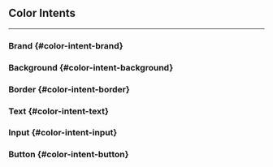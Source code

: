 ## Color Intents

---

### Brand {#color-intent-brand}

<span style="display:contents;">
  <go-color id="--color-brand-primary"></go-color>
</span>

### Background {#color-intent-background}

<span style="display:contents;">
  <go-color id="--color-background"></go-color>
</span>

<span style="display:contents;">
  <go-color id="--color-background-inverted"></go-color>
</span>

<span style="display:contents;">
  <go-color id="--color-background-accented"></go-color>
</span>

<span style="display:contents;">
  <go-color id="--color-background-highlighted"></go-color>
</span>

<span style="display:contents;">
  <go-color id="--color-background-warning"></go-color>
</span>

<span style="display:contents;">
  <go-color id="--color-background-alert"></go-color>
</span>

### Border {#color-intent-border}

<span style="display:contents;">
  <go-color id="--color-border"></go-color>
</span>

### Text {#color-intent-text}

<span style="display:contents;">
  <go-color id="--color-text"></go-color>
</span>

<span style="display:contents;">
  <go-color id="--color-text-subtle"></go-color>
</span>

<span style="display:contents;">
  <go-color id="--color-text-inverted"></go-color>
</span>

### Input {#color-intent-input}

<span style="display:contents;">
  <go-color id="--color-input"></go-color>
</span>

<span style="display:contents;">
  <go-color id="--color-input-text"></go-color>
</span>

### Button {#color-intent-button}

<span style="display:contents;">
  <go-color id="--color-button"></go-color>
</span>

<span style="display:contents;">
  <go-color id="--color-button-disabled"></go-color>
</span>

<span style="display:contents;">
  <go-color id="--color-button-text"></go-color>
</span>

<span style="display:contents;">
  <go-color id="--color-button-text-disabled"></go-color>
</span>

<span style="display:contents;">
  <go-color id="--color-button-inverted"></go-color>
</span>

<span style="display:contents;">
  <go-color id="--color-button-inverted-disabled"></go-color>
</span>

<span style="display:contents;">
  <go-color id="--color-button-inverted-text"></go-color>
</span>

<span style="display:contents;">
  <go-color id="--color-button-inverted-text-disabled"></go-color>
</span>

<span style="display:contents;">
  <go-color id="--color-button-accented"></go-color>
</span>

<span style="display:contents;">
  <go-color id="--color-button-accented-disabled"></go-color>
</span>

<span style="display:contents;">
  <go-color id="--color-button-accented-text"></go-color>
</span>

<span style="display:contents;">
  <go-color id="--color-button-accented-text-disabled"></go-color>
</span>
